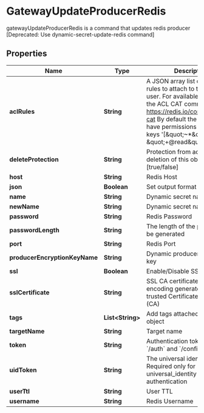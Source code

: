 

# GatewayUpdateProducerRedis

gatewayUpdateProducerRedis is a command that updates redis producer [Deprecated: Use dynamic-secret-update-redis command]

## Properties

| Name | Type | Description | Notes |
|------------ | ------------- | ------------- | -------------|
|**aclRules** | **String** | A JSON array list of redis ACL rules to attach to the created user. For available rules see the ACL CAT command https://redis.io/commands/acl-cat By default the user will have permissions to read all keys &#39;[\&quot;~*\&quot;, \&quot;+@read\&quot;]&#39; |  [optional] |
|**deleteProtection** | **String** | Protection from accidental deletion of this object [true/false] |  [optional] |
|**host** | **String** | Redis Host |  [optional] |
|**json** | **Boolean** | Set output format to JSON |  [optional] |
|**name** | **String** | Dynamic secret name |  |
|**newName** | **String** | Dynamic secret name |  [optional] |
|**password** | **String** | Redis Password |  [optional] |
|**passwordLength** | **String** | The length of the password to be generated |  [optional] |
|**port** | **String** | Redis Port |  [optional] |
|**producerEncryptionKeyName** | **String** | Dynamic producer encryption key |  [optional] |
|**ssl** | **Boolean** | Enable/Disable SSL [true/false] |  [optional] |
|**sslCertificate** | **String** | SSL CA certificate in base64 encoding generated from a trusted Certificate Authority (CA) |  [optional] |
|**tags** | **List&lt;String&gt;** | Add tags attached to this object |  [optional] |
|**targetName** | **String** | Target name |  [optional] |
|**token** | **String** | Authentication token (see &#x60;/auth&#x60; and &#x60;/configure&#x60;) |  [optional] |
|**uidToken** | **String** | The universal identity token, Required only for universal_identity authentication |  [optional] |
|**userTtl** | **String** | User TTL |  [optional] |
|**username** | **String** | Redis Username |  [optional] |



